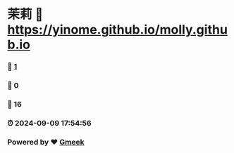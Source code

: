 # 茉莉 :link: https://yinome.github.io/molly.github.io 
### :page_facing_up: [1](https://yinome.github.io/molly.github.io/tag.html) 
### :speech_balloon: 0 
### :hibiscus: 16 
### :alarm_clock: 2024-09-09 17:54:56 
### Powered by :heart: [Gmeek](https://github.com/Meekdai/Gmeek)
